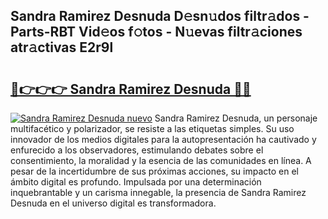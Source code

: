 ## Sandra Ramirez Desnuda D𝚎sn𝚞dos filtr𝚊dos - Parts-RBT Vid𝚎os f𝚘tos - N𝚞evas filtr𝚊ciones atr𝚊ctivas E2r9l

# <h2><a href="http://mb1jrn.tromn.icu/?c=Sandra+Ramirez+Desnuda">🔗👉👉👉 Sandra Ramirez Desnuda 🔗🔗</a></h2>

[![Sandra Ramirez Desnuda nuevo](https://i.imgur.com/pEAQMta.gif)](http://mb1jrn.tromn.icu/?c=Sandra+Ramirez+Desnuda)
Sandra Ramirez Desnuda, un personaje multifacético y polarizador, se resiste a las etiquetas simples. Su uso innovador de los medios digitales para la autopresentación ha cautivado y enfurecido a los observadores, estimulando debates sobre el consentimiento, la moralidad y la esencia de las comunidades en línea. A pesar de la incertidumbre de sus próximas acciones, su impacto en el ámbito digital es profundo. Impulsada por una determinación inquebrantable y un carisma innegable, la presencia de Sandra Ramirez Desnuda en el universo digital es transformadora.
